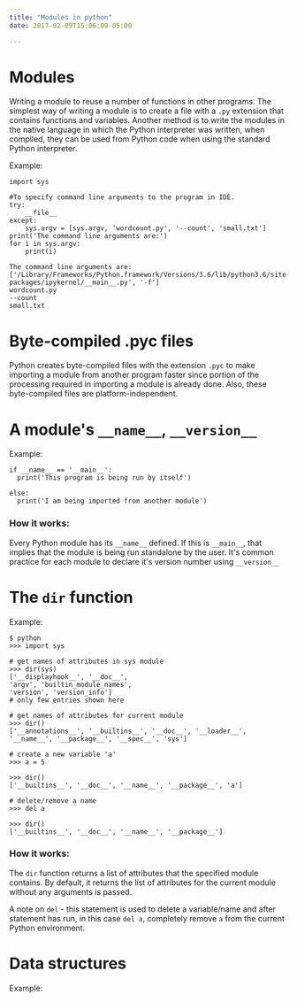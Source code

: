 ```yaml
---
title: "Modules in python"
date: 2017-02-09T15:06:09-05:00

---
```


# Modules

Writing a module to reuse a number of functions in other programs. The simplest way of writing a module is to create a file with a `.py` extension that contains functions and variables. Another method is to write the modules in the native language in which the Python interpreter was written, when compiled, they can be used from Python code when using the standard Python interpreter.

Example:

```
import sys

#To specify command line arguments to the program in IDE.
try: 
    __file__
except:
    sys.argv = [sys.argv, 'wordcount.py', '--count', 'small.txt']
print('The command line arguments are:')
for i in sys.argv:
    print(i)

The command line arguments are:
['/Library/Frameworks/Python.framework/Versions/3.6/lib/python3.6/site-packages/ipykernel/__main__.py', '-f']
wordcount.py
--count
small.txt

```

# Byte-compiled .pyc files

Python creates byte-compiled files with the extension `.pyc` to make importing a module from another program faster since portion of the processing required in importing a module is already done. Also, these byte-compiled files are platform-independent.

# A module's `__name__`, `__version__`

Example: 
```
if __name__ == '__main__':
  print('This program is being run by itself')

else:
  print('I am being imported from another module')  

```

### How it works:

Every Python module has its `__name__` defined. If this is `__main__`, that implies that the module is being run standalone by the user. It's common practice for each module to declare it's version number using `__version__`

# The `dir` function

Example: 

```
$ python
>>> import sys

# get names of attributes in sys module
>>> dir(sys)
['__displayhook__', '__doc__',
'argv', 'builtin_module_names',
'version', 'version_info']
# only few entries shown here

# get names of attributes for current module
>>> dir()
['__annotations__', '__builtins__', '__doc__', '__loader__', 
'__name__', '__package__', '__spec__', 'sys']

# create a new variable 'a'
>>> a = 5

>>> dir()
['__builtins__', '__doc__', '__name__', '__package__', 'a']

# delete/remove a name
>>> del a

>>> dir()
['__builtins__', '__doc__', '__name__', '__package__']

```

### How it works:
The `dir` function returns a list of attributes that the specified module contains. By default, it returns the list of attributes for the current module without any arguments is passed. 

A note on `del` - this statement is used to delete a variable/name and after statement has run, in this case `del a`, completely remove `a` from the current Python environment.

# Data structures

Example: 

